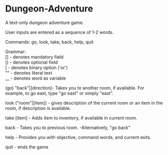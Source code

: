 # Dungeon-Adventure
A text-only dungeon adventure game.

User inputs are entered as a sequence of 1-2 words.

Commands: go, look, take, back, help, quit

Grammar:     
[] - denotes mandatory field  
() - denotes optional field  
| - denotes binary option ('or')  
"" - denotes literal text    
__ - denotes word as variable  

(go) "back"|[direction]- Takes you to another room, if available. For example, to go east, type "go east" or simply "east".

look ("room"|[item]) - gives description of the current room or an item in the room, if description is available.

take [item] - Adds item to inventory, if available in current room.  

back - Takes you to previous room. 
  -Alternatively, "go back"
  
help - Provides you with objective, command words, and current exits. 

quit - ends the game  
